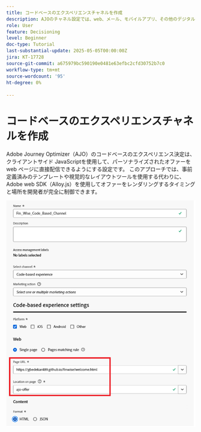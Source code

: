 ```yaml
---
title: コードベースのエクスペリエンスチャネルを作成
description: AJOのチャネル設定では、web、メール、モバイルアプリ、その他のデジタルタッチポイントなど、特定のチャネルを使用してパーソナライズされたコンテンツ（オファーなど）を配信する方法を定義します。
role: User
feature: Decisioning
level: Beginner
doc-type: Tutorial
last-substantial-update: 2025-05-05T00:00:00Z
jira: KT-17728
source-git-commit: a675979bc590190e0481e63efbc2cfd30752b7c0
workflow-type: tm+mt
source-wordcount: '95'
ht-degree: 0%

---
```



# コードベースのエクスペリエンスチャネルを作成

Adobe Journey Optimizer（AJO）のコードベースのエクスペリエンス決定は、クライアントサイド JavaScriptを使用して、パーソナライズされたオファーを web ページに直接配信できるようにする設定です。 このアプローチでは、事前定義済みのテンプレートや視覚的なレイアウトツールを使用する代わりに、Adobe web SDK（Alloy.js）を使用してオファーをレンダリングするタイミングと場所を開発者が完全に制御できます。

![create-channel](assets/cbe-channel.png)